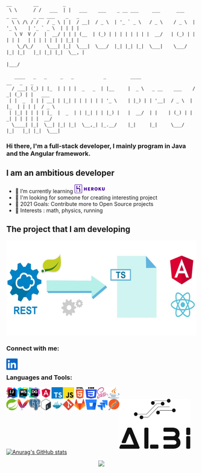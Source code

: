 

``` 
__        __         _                                                                           
 \ \      / /   ___  | |   ___    ___    _ __ ___     ___      ___    _ __      _ __ ___    _   _ 
  \ \ /\ / /   / _ \ | |  / __|  / _ \  | '_ ` _ \   / _ \    / _ \  | '_ \    | '_ ` _ \  | | | |
   \ V  V /   |  __/ | | | (__  | (_) | | | | | | | |  __/   | (_) | | | | |   | | | | | | | |_| |
    \_/\_/     \___| |_|  \___|  \___/  |_| |_| |_|  \___|    \___/  |_| |_|   |_| |_| |_|  \__, |
                                                                                            |___/ 
                                                                                            
   ____   _   _     _   _           _         ____                    __   _   _        
  / ___| (_) | |_  | | | |  _   _  | |__     |  _ \   _ __    ___    / _| (_) | |   ___ 
 | |  _  | | | __| | |_| | | | | | | '_ \    | |_) | | '__|  / _ \  | |_  | | | |  / _ \
 | |_| | | | | |_  |  _  | | |_| | | |_) |   |  __/  | |    | (_) | |  _| | | | | |  __/
  \____| |_|  \__| |_| |_|  \__,_| |_.__/    |_|     |_|     \___/  |_|   |_| |_|  \___| 
  ```
### Hi there, I'm a full-stack developer, I mainly program in Java and the Angular framework.

## I am an ambitious developer


- 📕 I’m currently learning <img title="heroku" title="Heroku" alt="heroku" width="80px" height="23px" src="https://raw.githubusercontent.com/albi23/albi23/b56e3e8a32cc5f2918e2fbfc7032c097c32768b0/logos/heroku.svg" />
- 👯 I'm looking for someone for creating interesting project
- 🥅 2021 Goals: Contribute more to Open Source projects
- 🎸 Interests : math, physics, running

## The project that I am developing

[<img title="spring-rest-2-ts" alt="spring-rest-2-ts" width="600px" height="250px" src="https://github.com/albi23/albi23/blob/master/logos/spring-rest-2-ts.png?raw=true" />][spring-generator]


### Connect with me:

[<img align="left" title="aolo23 | LinkedIn" alt="aolo23 | LinkedIn" width="30px" src="https://raw.githubusercontent.com/albi23/albi23/fb2881a5d75fdb52dd54c282173af8040f4ca7b4/logos/linkedin.svg" />][linkedin]

<br /> 

### Languages and Tools:

[<img align="left" title="Intellij Idea" alt="Intellij Idea" width="30px" height="30px" src="https://raw.githubusercontent.com/albi23/albi23/b05037ca1b26c9bf830e864dcaa39aed7de5b4d3/logos/icon-intellij-idea.svg" />][JetBrains]
[<img align="left" title="Webstorm" alt="Webstorm" width="30px" height="30px" src="https://raw.githubusercontent.com/albi23/albi23/b05037ca1b26c9bf830e864dcaa39aed7de5b4d3/logos/icon-webstorm.svg" />][JetBrains]
[<img align="left" title="DataGrip" alt="DataGrip" width="30px" height="30px" src="https://raw.githubusercontent.com/albi23/albi23/fb2881a5d75fdb52dd54c282173af8040f4ca7b4/logos/icon-datagrip.svg" />][JetBrains]
[<img align="left" title="Angular" alt="Angular" width="30px" height="30px" src="https://raw.githubusercontent.com/albi23/albi23/b05037ca1b26c9bf830e864dcaa39aed7de5b4d3/logos/angular.svg" />][web]
[<img align="left" title="TypeScript" alt="TypeScript" width="30px" height="30px" src="https://raw.githubusercontent.com/albi23/albi23/b05037ca1b26c9bf830e864dcaa39aed7de5b4d3/logos/typescript.svg" />][web]
[<img align="left" title="JavaScript" alt="JavaScript" width="30px" height="30px" src="https://raw.githubusercontent.com/albi23/albi23/b05037ca1b26c9bf830e864dcaa39aed7de5b4d3/logos/js.svg" />][web]
[<img align="left" title="HTML5" alt="HTML5" width="30px" height="30px" src="https://raw.githubusercontent.com/albi23/albi23/b05037ca1b26c9bf830e864dcaa39aed7de5b4d3/logos/html5.svg" />][web]
[<img align="left" title="CSS" alt="CSS" width="30px" height="30px" src="https://raw.githubusercontent.com/albi23/albi23/b05037ca1b26c9bf830e864dcaa39aed7de5b4d3/logos/CSS3.svg" />][web]
[<img align="left" title="SCSS" alt="SSS" width="30px" height="30px" src="https://raw.githubusercontent.com/albi23/albi23/7dc47490e502700a65638c172154a37c6290c6c2/logos/sass.svg" />][web]
[<img align="left" title="Java" alt="Java" width="30px" height="30px" src="https://raw.githubusercontent.com/albi23/albi23/b05037ca1b26c9bf830e864dcaa39aed7de5b4d3/logos/java.svg" />][web]
<br />

[<img align="left" title="Spring" alt="Spring" width="30px" height="30px" src="https://raw.githubusercontent.com/albi23/albi23/b05037ca1b26c9bf830e864dcaa39aed7de5b4d3/logos/spring.svg" />][web]
[<img align="left" title="Maven" alt="Maven" width="30px" height="30px" src="https://raw.githubusercontent.com/albi23/albi23/8874e8e8cd86ce77de82017cfdc512c3a66ef795/logos/apachemaven.svg" />][web]
[<img align="left" title="Postgres" alt="Postgres" width="30px" height="30px" src="https://raw.githubusercontent.com/albi23/albi23/b05037ca1b26c9bf830e864dcaa39aed7de5b4d3/logos/postgresql.svg" />][web]
[<img align="left" title="Bash" alt="Bash" width="30px" height="30px" src="https://raw.githubusercontent.com/albi23/albi23/b05037ca1b26c9bf830e864dcaa39aed7de5b4d3/logos/bash.svg" />][web]
[<img align="left" title="Docker" alt="Docker" width="30px" height="30px" src="https://raw.githubusercontent.com/albi23/albi23/fb2881a5d75fdb52dd54c282173af8040f4ca7b4/logos/docker.svg" />][web]
[<img align="left" title="Git" alt="Git" width="30px" height="30px" src="https://raw.githubusercontent.com/albi23/albi23/b05037ca1b26c9bf830e864dcaa39aed7de5b4d3/logos/git.svg" />][web]
[<img align="left" title="Gitlab" alt="Gitlab" width="30px" height="30px" src="https://github.com/albi23/albi23/blob/master/logos/gitlab.png?raw=true" />][web]
[<img align="left" title="BitBucket" alt="BitBucket" width="30px" height="30px" src="https://raw.githubusercontent.com/albi23/albi23/fb2881a5d75fdb52dd54c282173af8040f4ca7b4/logos/bitbucket.svg" />][web]
[<img align="left" title="Jira" alt="Jira" width="30px" height="30px" src="https://raw.githubusercontent.com/albi23/albi23/fb2881a5d75fdb52dd54c282173af8040f4ca7b4/logos/jira.svg" />][web]
[<img align="left" title="Postman" alt="Postman" width="30px" height="30px" src="https://raw.githubusercontent.com/albi23/albi23/b05037ca1b26c9bf830e864dcaa39aed7de5b4d3/logos/postman.svg" />][web]

[<img align="left" title="Logo" alt="Logo" width="188px" height="132px" src="https://raw.githubusercontent.com/albi23/albi23/cfb8433af7eee45d3c4b0a980602a1dc8ee2669b/logos/albi.svg" />][web]

<br />
<br />

[JetBrains]: https://www.jetbrains.com/
[linkedin]: https://www.linkedin.com/in/albert-piekielny/
[web]: https://github.com/blue-veery-gmbh/spring-rest-2-ts
[blue-veery]: https://blue-veery.com/
[spring-generator]: https://github.com/blue-veery-gmbh/spring-rest-2-ts

[![Anurag's GitHub stats](https://github-readme-stats.vercel.app/api?username=albi23&custom_title=albi23%20Stats%202021%3A%20)](https://github.com/anuraghazra/github-readme-stats)

<p align='center'>
<a href="https://hits.seeyoufarm.com"><img src="https://hits.seeyoufarm.com/api/count/incr/badge.svg?url=https%3A%2F%2Fgithub.com%2Falbi23&count_bg=%233D66C8&title_bg=%23232D4C7C&icon=github.svg&icon_color=%23E7E7E7&title=Visitor&edge_flat=false"/></a>
</p>

